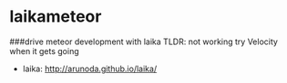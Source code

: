 laikameteor
===========

###drive meteor development with laika TLDR: not working try Velocity when it gets going

- laika: http://arunoda.github.io/laika/

